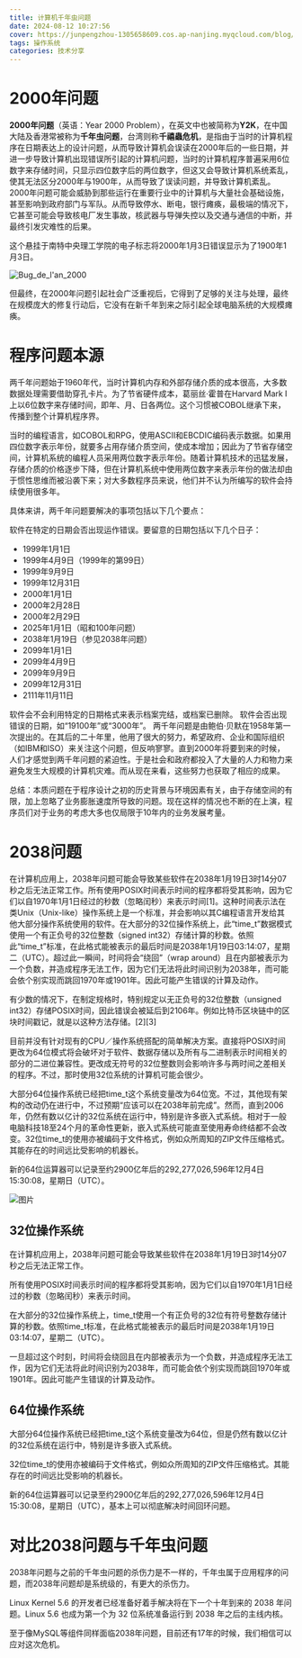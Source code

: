 ```yaml
---
title: 计算机千年虫问题
date: 2024-08-12 10:27:56
cover: https://junpengzhou-1305658609.cos.ap-nanjing.myqcloud.com/blog/%E6%97%8B%E6%B6%A1-cover.webp
tags: 操作系统
categories: 技术分享
---
```


# 2000年问题

**2000年问题**（英语：Year 2000 Problem），在英文中也被简称为**Y2K**，在中国大陆及香港常被称为**千年虫问题**，台湾则称**千禧蟲危机**，是指由于当时的计算机程序在日期表达上的设计问题，从而导致计算机会误读在2000年后的一些日期，并进一步导致计算机出现错误所引起的计算机问题，当时的计算机程序普遍采用6位数字来存储时间，只显示四位数字后的两位数字，但这又会导致计算机系统紊乱，使其无法区分2000年与1900年，从而导致了误读问题，并导致计算机紊乱。2000年问题可能会威胁到那些运行在重要行业中的计算机与大量社会基础设施，甚至影响到政府部门与军队。从而导致停水、断电，银行瘫痪，最极端的情况下，它甚至可能会导致核电厂发生事故，核武器与导弹失控以及交通与通信的中断，并最终引发灾难性的后果。

这个悬挂于南特中央理工学院的电子标志将2000年1月3日错误显示为了1900年1月3日。

![Bug_de_l'an_2000](https://junpengzhou-1305658609.cos.ap-nanjing.myqcloud.com/blog/Bug_de_l'an_2000.jpg)

但最终，在2000年问题引起社会广泛重视后，它得到了足够的关注与处理，最终在规模庞大的修复行动后，它没有在新千年到来之际引起全球电脑系统的大规模瘫痪。



# 程序问题本源

两千年问题始于1960年代，当时计算机内存和外部存储介质的成本很高，大多数数据处理需要借助穿孔卡片。为了节省硬件成本，葛丽丝·霍普在Harvard Mark I上以6位数字来存储时间，即年、月、日各两位。这个习惯被COBOL继承下来，传播到整个计算机程序界。

当时的编程语言，如COBOL和RPG，使用ASCII和EBCDIC编码表示数据。如果用四位数字表示年份，就要多占用存储介质空间，使成本增加；因此为了节省存储空间，计算机系统的编程人员采用两位数字表示年份。随着计算机技术的迅猛发展，存储介质的价格逐步下降，但在计算机系统中使用两位数字来表示年份的做法却由于惯性思维而被沿袭下来；对大多数程序员来说，他们并不认为所编写的软件会持续使用很多年。

具体来讲，两千年问题要解决的事项包括以下几个要点：

软件在特定的日期会否出现运作错误。要留意的日期包括以下几个日子：

- 1999年1月1日
- 1999年4月9日（1999年的第99日）
- 1999年9月9日
- 1999年12月31日
- 2000年1月1日
- 2000年2月28日
- 2000年2月29日
- 2025年1月1日（昭和100年问题）
- 2038年1月19日（参见2038年问题）
- 2099年1月1日
- 2099年4月9日
- 2099年9月9日
- 2099年12月31日
- 2111年11月11日

软件会不会利用特定的日期格式来表示档案完结，或档案已删除。
软件会否出现错误的日期，如“19100年”或“3000年”。
两千年问题是由鲍伯·贝默在1958年第一次提出的。在其后的二十年里，他用了很大的努力，希望政府、企业和国际组织（如IBM和ISO）来关注这个问题，但反响寥寥。直到2000年将要到来的时候，人们才感觉到两千年问题的紧迫性。于是社会和政府都投入了大量的人力和物力来避免发生大规模的计算机灾难。而从现在来看，这些努力也获取了相应的成果。

总结：本质问题在于程序设计之初的历史背景与环境因素有关，由于存储空间的有限，加上忽略了业务膨胀速度所导致的问题。现在这样的情况也不断的在上演，程序员们对于业务的考虑大多也仅局限于10年内的业务发展考量。

# 2038问题

在计算机应用上，2038年问题可能会导致某些软件在2038年1月19日3时14分07秒之后无法正常工作。所有使用POSIX时间表示时间的程序都将受其影响，因为它们以自1970年1月1日经过的秒数（忽略闰秒）来表示时间[1]。这种时间表示法在类Unix（Unix-like）操作系统上是一个标准，并会影响以其C编程语言开发给其他大部分操作系统使用的软件。在大部分的32位操作系统上，此“time_t”数据模式使用一个有正负号的32位整数（signed int32）存储计算的秒数。依照此“time_t”标准，在此格式能被表示的最后时间是2038年1月19日03:14:07，星期二（UTC）。超过此一瞬间，时间将会“绕回”（wrap around）且在内部被表示为一个负数，并造成程序无法工作，因为它们无法将此时间识别为2038年，而可能会依个别实现而跳回1970年或1901年。因此可能产生错误的计算及动作。

有少数的情况下，在制定规格时，特别规定以无正负号的32位整数（unsigned int32）存储POSIX时间，因此错误会被延后到2106年。例如比特币区块链中的区块时间戳记，就是以这种方法存储。[2][3]

目前并没有针对现有的CPU／操作系统搭配的简单解决方案。直接将POSIX时间更改为64位模式将会破坏对于软件、数据存储以及所有与二进制表示时间相关的部分的二进位兼容性。更改成无符号的32位整数则会影响许多与两时间之差相关的程序。不过，那时使用32位系统的计算机可能会很少。

大部分64位操作系统已经把time_t这个系统变量改为64位宽。不过，其他现有架构的改动仍在进行中，不过预期“应该可以在2038年前完成”。然而，直到2006年，仍然有数以亿计的32位系统在运行中，特别是许多嵌入式系统。相对于一般电脑科技18至24个月的革命性更新，嵌入式系统可能直至使用寿命终结都不会改变。32位time_t的使用亦被编码于文件格式，例如众所周知的ZIP文件压缩格式。其能存在的时间远比受影响的机器长。

新的64位运算器可以记录至约2900亿年后的292,277,026,596年12月4日15:30:08，星期日（UTC）。

![图片](https://junpengzhou-1305658609.cos.ap-nanjing.myqcloud.com/blog/640)



## 32位操作系统

在计算机应用上，2038年问题可能会导致某些软件在2038年1月19日3时14分07秒之后无法正常工作。

所有使用POSIX时间表示时间的程序都将受其影响，因为它们以自1970年1月1日经过的秒数（忽略闰秒）来表示时间。

在大部分的32位操作系统上，time_t使用一个有正负号的32位有符号整数存储计算的秒数。依照time_t标准，在此格式能被表示的最后时间是2038年1月19日03:14:07，星期二（UTC）。

一旦超过这个时刻，时间将会绕回且在内部被表示为一个负数，并造成程序无法工作，因为它们无法将此时间识别为2038年，而可能会依个别实现而跳回1970年或1901年。因此可能产生错误的计算及动作。

## 64位操作系统

大部分64位操作系统已经把time_t这个系统变量改为64位，但是仍然有数以亿计的32位系统在运行中，特别是许多嵌入式系统。

32位time_t的使用亦被编码于文件格式，例如众所周知的ZIP文件压缩格式。其能存在的时间远比受影响的机器长。

新的64位运算器可以记录至约2900亿年后的292,277,026,596年12月4日15:30:08，星期日（UTC），基本上可以彻底解决时间回环问题。

# 对比2038问题与千年虫问题

2038年问题与之前的千年虫问题的杀伤力是不一样的，千年虫属于应用程序的问题，而2038年问题却是系统级的，有更大的杀伤力。

Linux Kernel 5.6 的开发者已经准备好着手解决将在下一个十年到来的 2038 年问题。Linux 5.6 也成为第一个为 32 位系统准备运行到 2038 年之后的主线内核。

至于像MySQL等组件同样面临2038年问题，目前还有17年的时候，我们相信可以应对这次危机。